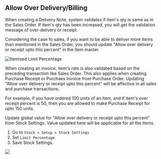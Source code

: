 ## Allow Over Delivery/Billing

When creating a Delivery Note, system validates if item's qty is same as in the Sales Order. If item's qty has been increased, you will get the validation message of over-delivery or receipt.

Considering the case fo sales, if you want to be able to deliver more items than mentioned in the Sales Order, you should update "Allow over delivery or receipt upto this percent" in the Item master.

![Itemised Limit Percentage](https://docs.erpnext.com/files/limit-1.png)

When creating an invoice, item's rate is also validated based on the preceding transaction like Sales Order. This also applies when creating Purchase Receipt or Purchaes Invoice from Purchase Order. Updating "Allow over delivery or receipt upto this percent" will be affective in all sales and purchase transactions.

For example, if you have ordered 100 units of an item, and if item's over receipt percent is 50, then you are allowed to make Purchase Receipt for upto 150 units.

Update global value for "Allow over delivery or receipt upto this percent" from Stock Settings. Value updated here will be applicable for all the items.

1.  Go to `Stock > Setup > Stock Settings`
2.  Set `Limit Percentage`.
3.  Save Stock Settings.

![](https://docs.erpnext.com/files/TGPrUJY.png)